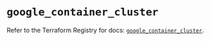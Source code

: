 # `google_container_cluster`

Refer to the Terraform Registry for docs: [`google_container_cluster`](https://registry.terraform.io/providers/hashicorp/google/5.25.0/docs/resources/container_cluster).
